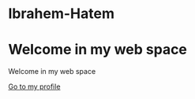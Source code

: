 # Ibrahem-Hatem
<h1>Welcome in my web space</h1>
<p>Welcome in my web space</p>
<a href="https://b0595316179-jpg.github.io/Ibrahem-Hatem/Portfolio">Go to my profile</a>
